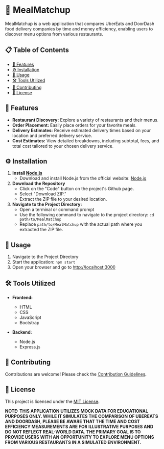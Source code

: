 # 🍔 MealMatchup

MealMatchup is a web application that compares UberEats and DoorDash food delivery companies by time and money efficiency, enabling users to discover menu options from various restaurants.

## 📋 Table of Contents

- [🌟 Features](#-features)
- [⚙️ Installation](#%EF%B8%8F-installation)
- [🚀 Usage](#-usage)
- [🛠️ Tools Utilized](#%EF%B8%8F-tools-utilized)
- [🤝 Contributing](#-contributing)
- [📝 License](#-license)

## 🌟 Features

- **Restaurant Discovery:** Explore a variety of restaurants and their menus.
- **Order Placement:** Easily place orders for your favorite meals.
- **Delivery Estimates:** Receive estimated delivery times based on your location and preferred delivery service.
- **Cost Estimates:** View detailed breakdowns, including subtotal, fees, and total cost tailored to your chosen delivery service.

## ⚙️ Installation

1. **Install [Node.js](https://nodejs.org/)**
   - Download and install Node.js from the official website: [Node.js](https://nodejs.org/)
2. **Download the Repository**
   - Click on the "Code" button on the project's Github page.
   - Select "Download ZIP."
   - Extract the ZIP file to your desired location.
3. **Navigate to the Project Directory:**
   - Open a terminal or command prompt
   - Use the following command to navigate to the project directory: `cd path/to/MealMatchup`
   - Replace `path/to/MealMatchup` with the actual path where you extracted the ZIP file.

## 🚀 Usage

1. Navigate to the Project Directory
2. Start the application: `npm start`
3. Open your browser and go to [http://localhost:3000](http://localhost:3000)

## 🛠️ Tools Utilized

- **Frontend:**

  - HTML
  - CSS
  - JavaScript
  - Bootstrap

- **Backend:**

  - Node.js
  - Express.js

## 🤝 Contributing

Contributions are welcome! Please check the [Contribution Guidelines](CONTRIBUTING.md).

## 📝 License

This project is licensed under the [MIT License](LICENSE).

**NOTE: THIS APPLICATION UTILIZES MOCK DATA FOR EDUCATIONAL PURPOSES ONLY. WHILE IT SIMULATES THE COMPARISON OF UBEREATS AND DOORDASH, PLEASE BE AWARE THAT THE TIME AND COST EFFICIENCY MEASUREMENTS ARE FOR ILLUSTRATIVE PURPOSES AND DO NOT REFLECT REAL-WORLD DATA. THE PRIMARY GOAL IS TO PROVIDE USERS WITH AN OPPORTUNITY TO EXPLORE MENU OPTIONS FROM VARIOUS RESTAURANTS IN A SIMULATED ENVIRONMENT.**
